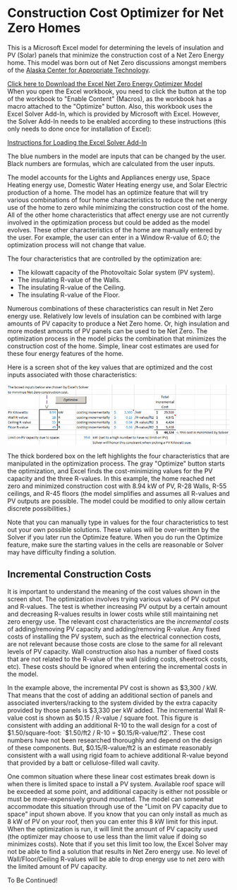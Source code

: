 # Construction Cost Optimizer for Net Zero Homes

This is a Microsoft Excel model for determining the levels of insulation and PV (Solar) panels that minimize the construction cost of a Net Zero Energy home.  This model was born out of Net Zero discussions amongst members of the [Alaska Center for Appropriate Technology](http://acat.org/).

[Click here to Download the Excel Net Zero Energy Optimizer Model](Net_Zero_Optimizer.xlsm?raw=true)  
When you open the Excel workbook, you need to click the button at the top of the workbook to "Enable Content" (Macros), as the workbook has a macro attached to the "Optimize" button.  Also, this workbook uses the Excel Solver Add-In, which is provided by Microsoft with Excel.  However, the Solver Add-In needs to be enabled according to these instructions (this only needs to done once for installation of Excel):

[Instructions for Loading the Excel Solver Add-In](https://support.office.com/en-us/article/Load-the-Solver-Add-in-612926fc-d53b-46b4-872c-e24772f078ca)

The blue numbers in the model are inputs that can be changed by the user.  Black numbers are formulas, which are calculated from the user inputs.

The model accounts for the Lights and Appliances energy use, Space Heating energy use, Domestic Water Heating energy use, and Solar Electric production of a home.  The model has an optimize feature that will try various combinations of four home characteristics to reduce the net energy use of the home to zero while minimizing the construction cost of the home.  All of the other home characteristics that affect energy use are not currently involved in the optimization process but could be added as the model evolves.  These other characteristics of the home are manually entered by the user. For example, the user can enter in a Window R-value of 6.0; the optimization process will not change that value.

The four characteristics that are controlled by the optimization are:

* The kilowatt capacity of the Photovoltaic Solar system (PV system).
* The insulating R-value of the Walls.
* The insulating R-value of the Ceiling.
* The insulating R-value of the Floor.

Numerous combinations of these characteristics can result in Net Zero energy use.  Relatively low levels of insulation can be combined with large amounts of PV capacity to produce a Net Zero home.  Or, high insulation and more modest amounts of PV panels can be used to be Net Zero.  The optimization process in the model picks the combination that minimizes the construction cost of the home.  Simple, linear cost estimates are used for these four energy features of the home.

Here is a screen shot of the key values that are optimized and the cost inputs associated with those characteristics:

![Optimization Inputs](images/opt_inputs.jpg)

The thick bordered box on the left highlights the four characteristics that are manipulated in the optimization process.  The gray "Optimize" button starts the optimization, and Excel finds the cost-minimizing values for the PV capacity and the three R-values.  In this example, the home reached net zero and minimized construction cost with 8.94 kW of PV, R-28 Walls, R-55 ceilings, and R-45 floors (the model simplifies and assumes all R-values and PV outputs are possible.  The model could be modified to only allow certain discrete possibilities.)

Note that you can manually type in values for the four characteristics to test out your own possible solutions.  These values will be over-written by the Solver if you later run the Optimize feature.  When you do run the Optimize feature, make sure the starting values in the cells are reasonable or Solver may have difficulty finding a solution.

## Incremental Construction Costs

It is important to understand the meaning of the cost values shown in the screen shot.  The optimization involves trying various values of PV output and R-values.  The test is whether increasing PV output by a certain amount and decreasing R-values results in lower costs while still maintaining net zero energy use.  The relevant cost characteristics are the *incremental costs* of adding/removing PV capacity and adding/removing R-value.  Any fixed costs of installing the PV system, such as the electrical connection costs, are not relevant because those costs are close to the same for all relevant levels of PV capacity.  Wall construction also has a number of fixed costs that are not related to the R-value of the wall (siding costs, sheetrock costs, etc).  These costs should be ignored when entering the incremental costs in the model.

In the example above, the incremental PV cost is shown as $3,300 / kW.  That means that the cost of adding an additional section of panels and associated inverters/racking to the system divided by the extra capacity provided by those panels is $3,330 per kW added.  The incremental Wall R-value cost is shown as $0.15 / R-value / square foot.  This figure is consistent with adding an additional R-10 to the wall design for a cost of $1.50/square-foot:   `$1.50/ft2 / R-10 = $0.15/R-value/ft2`.  These cost numbers have not been researched thoroughly and depend on the design of these components.  But, $0.15/R-value/ft2 is an estimate reasonably consistent with a wall using rigid foam to achieve additional R-value beyond that provided by a batt or cellulose-filled wall cavity.

One common situation where these linear cost estimates break down is when there is limited space to install a PV system.  Available roof space will be exceeded at some point, and additional capacity is either not possible or must be more-expensively ground mounted.  The model can somewhat accommodate this situation through use of the "Limit on PV capacity due to space" input shown above.  If you know that you can only install as much as 8 kW of PV on your roof, then you can enter this 8 kW limit for this input.  When the optimization is run, it will limit the amount of PV capacity used (the optimizer may choose to use less than the limit value if doing so minimizes costs).  Note that if you set this limit too low, the Excel Solver may not be able to find a solution that results in Net Zero energy use.  No level of Wall/Floor/Ceiling R-values will be able to drop energy use to net zero with the limited amount of PV capacity.

To Be Continued!
